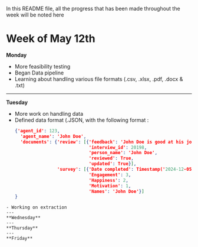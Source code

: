 In this README file, all the progress that has been made throughout the week will be noted here

# Week of May 12th
**Monday**
- More feasibility testing
- Began Data pipeline
- Learning about handling various file formats (.csv, .xlsx, .pdf, .docx & .txt)
---
**Tuesday**
- More work on handling data
- Defined data format (.JSON, with the following format :
  ```json
  {'agent_id': 123,
    'agent_name': 'John Doe',
    'documents': {'review': [{'feedback': 'John Doe is good at his job.',
                              'interview_id': 20198,
                              'person_name': 'John Doe',
                              'reviewed': True,
                              'updated': True}],
                  'survey': [{'Date completed': Timestamp('2024-12-05 00:00:00'),
                              'Engagement': 3,
                              'Happiness': 2,
                              'Motivation': 1,
                              'Names': 'John Doe'}]
  }
```
- Working on extraction
---
**Wednesday**
---
**Thursday**
---
**Friday**


